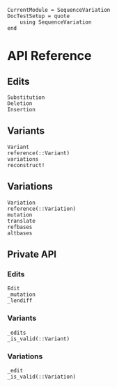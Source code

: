 ```@meta
CurrentModule = SequenceVariation
DocTestSetup = quote
    using SequenceVariation
end
```

# API Reference

## Edits

```@docs
Substitution
Deletion
Insertion
```

## Variants

```@docs
Variant
reference(::Variant)
variations
reconstruct!
```

## Variations

```@docs
Variation
reference(::Variation)
mutation
translate
refbases
altbases
```

## Private API

### Edits

```@docs
Edit
_mutation
_lendiff
```

### Variants

```@docs
_edits
_is_valid(::Variant)
```

### Variations

```@docs
_edit
_is_valid(::Variation)
```
